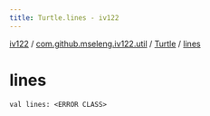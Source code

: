 ```yaml
---
title: Turtle.lines - iv122
---
```


[iv122](../../index.md) / [com.github.mseleng.iv122.util](../index.md) / [Turtle](index.md) / [lines](.)

# lines

`val lines: <ERROR CLASS>`